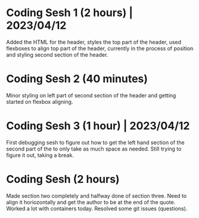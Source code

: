 # Coding Sesh 1 (2 hours) | 2023/04/12
Added the HTML for the header, styles the top part of the header, used flexboxes to align top part of the header, currently in the process of position and styling second section of the header.

# Coding Sesh 2 (40 minutes)
Minor styling on left part of second section of the header and getting started on flexbox aligning. 

# Coding Sesh 3 (1 hour) | 2023/04/12
First debugging sesh to figure out how to get the left hand section of the second part of the to only take as much space as needed. Still trying to figure it out, taking a break. 

# Coding Sesh (2 hours)
Made section two completely and halfway done of section three. Need to align it horiozontally and get the author to be at the end of the quote. Worked a lot with containers today. Resolved some git issues (questions). 